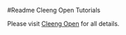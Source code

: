 
#Readme Cleeng Open Tutorials

Please visit [Cleeng Open](http://cleeng.com/open/) for all details. 